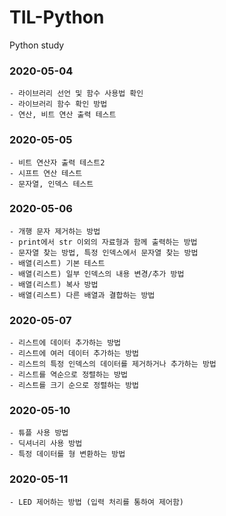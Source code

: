 # TIL-Python
 Python study

### 2020-05-04
	- 라이브러리 선언 및 함수 사용법 확인
	- 라이브러리 함수 확인 방법
	- 연산, 비트 연산 출력 테스트

### 2020-05-05
	- 비트 연산자 출력 테스트2
	- 시프트 연산 테스트
	- 문자열, 인덱스 테스트

### 2020-05-06
	- 개행 문자 제거하는 방법
	- print에서 str 이외의 자료형과 함께 출력하는 방법
	- 문자열 찾는 방법, 특정 인덱스에서 문자열 찾는 방법
	- 배열(리스트) 기본 테스트
	- 배열(리스트) 일부 인덱스의 내용 변경/추가 방법
	- 배열(리스트) 복사 방법
	- 배열(리스트) 다른 배열과 결합하는 방법

### 2020-05-07
	- 리스트에 데이터 추가하는 방법
	- 리스트에 여러 데이터 추가하는 방법
	- 리스트의 특정 인덱스의 데이터를 제거하거나 추가하는 방법
	- 리스트를 역순으로 정렬하는 방법
	- 리스트를 크기 순으로 정렬하는 방법

### 2020-05-10
	- 튜플 사용 방법
	- 딕셔너리 사용 방법
	- 특정 데이터를 형 변환하는 방법

### 2020-05-11
	- LED 제어하는 방법 (입력 처리를 통하여 제어함)